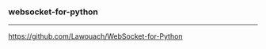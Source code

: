 ### websocket-for-python
---
https://github.com/Lawouach/WebSocket-for-Python


```
```

```
```

```
```

